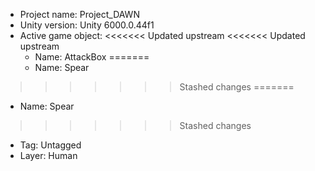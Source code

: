 <!-- UNITY CODE ASSIST INSTRUCTIONS START -->
- Project name: Project_DAWN
- Unity version: Unity 6000.0.44f1
- Active game object:
<<<<<<< Updated upstream
<<<<<<< Updated upstream
  - Name: AttackBox
=======
  - Name: Spear
>>>>>>> Stashed changes
=======
  - Name: Spear
>>>>>>> Stashed changes
  - Tag: Untagged
  - Layer: Human
<!-- UNITY CODE ASSIST INSTRUCTIONS END -->